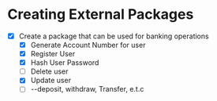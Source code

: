 # Creating External Packages

- [x] Create a package that can be used for banking operations
  - [x] Generate Account Number for user
  - [x] Register User
  - [x] Hash User Password
  - [ ] Delete user
  - [X] Update user
  - [ ] --deposit, withdraw, Transfer, e.t.c
